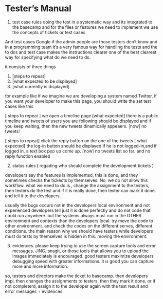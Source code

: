 # Tester’s Manual
1. test case rules
doing the test in a systematic way and its integrated  to the  basecamp and for the files or  features we need to implement we use the concepts of tickets or test cases.

And test cases Google if the admin people are those testers don’t know and in a programming team it’s a very famous way for handling the tests and the to dos and test case makes  the instructions clearer one of the best clearest way for specifying what do we need to do.

it consists of three things  
1. [steps to repeat] 
2. [what expected to be displayed] 
3. [what currently is displayed]

 for example like if we imagine we are developing a system named Twitter.
if you want your developer to make this page, you should write the set test cases 
 like this

[ steps to repeat ]  we open a timeline page 
[what expected] there is a public timeline and  tweets of users you are following should be displayed and if you keep waiting, then the new tweets dinamically appeaers.
[now] no tweets!

[ steps to repeat] 
click the reply button on the one of the tweets 
[ what expected] the log-in button should be displayed if he is not logged-in,and if logged in, a text box pop up come up. 
[now] no tweets list so far. and no reply function enabled


2. status rules ( regading who should complete the development tickets )

developers say the features is implemented, this is done, and they sometimes checks the tickects by themselves. No. we do not allow this workflow. what we need to do is , change the assignment to the testers, then testers do the test and if it is really done, then tester can mark it done. and tell it to  the developers.

usually the bugs occurs not in the developers local environment and not experienced developers tell just it is done perfectly and do not code that could run anywhere. but the systems always must run in the OTHER environment and contexts than the developers local. try move the code to other environment. and check the codes on the different serves, different conditions. the main reason why we should have testers while developers must do tests by themselves is hidden in this. moving the environment.


3. evidences.
please keep trying to use the screen capture tools and error messages. JING, snagit, or those tools that allows you to upload the images immediately is encouraged. good testers maximize developers debugging speed with greater informations. it is good you can capture more and more information. 


so, testers and directors make the ticket to basecamp. then developers impl, then changes the assignments  to testers, then they mark it done, or if not completerd, assign it to the developer again with the test result and error messages + evidences.
